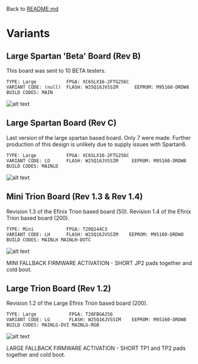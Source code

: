 Back to [README.md](../README.md)

# Variants

## Large Spartan 'Beta' Board (Rev B)

This board was sent to 10 BETA testers.

    TYPE: Large           FPGA: XC6SLX16-2FTG256C
    VARIANT CODE: (null)  FLASH: W25Q16JVSSIM      EEPROM: M95160-DRDW8
    BUILD CODES: MAIN

![alt text](https://raw.githubusercontent.com/randyrossi/vicii-kawari/main/doc/images/3T_Jumpers.png)

## Large Spartan Board (Rev C)

Last version of the large spartan based board. Only 7 were made.  Further production of this design is unlikely due to supply issues with Spartan6.

    TYPE: Large           FPGA: XC6SLX16-2FTG256C
    VARIANT CODE: LD      FLASH: W25Q16JVSSIM     EEPROM: M95160-DRDW8
    BUILD CODES: MAINLD

![alt text](https://raw.githubusercontent.com/randyrossi/vicii-kawari/main/doc/images/4LD_Jumpers.png)

## Mini Trion Board (Rev 1.3 & Rev 1.4)

Revision 1.3 of the Efinix Trion based board (50).
Revision 1.4 of the Efinix Trion based board (200).

    TYPE: Mini            FPGA: T20Q144C3
    VARIANT CODE: LH      FLASH: W25Q16JVSSIM    EEPROM: M95160-DRDW8
    BUILD CODES: MAINLH MAINLH-DOTC

![alt text](https://raw.githubusercontent.com/randyrossi/vicii-kawari/main/doc/images/4LH_Jumpers.png)

MINI FALLBACK FIRMWARE ACTIVATION - SHORT JP2 pads together and cold boot.

## Large Trion Board (Rev 1.2)

Revision 1.2 of the Large Efinix Trion based board (200).

    TYPE: Large            FPGA: T20FBGA256
    VARIANT CODE: LG       FLASH: W25Q16JVSSIM    EEPROM: M95160-DRDW8
    BUILD CODES: MAINLG-DVI MAINLG-RGB

![alt text](https://raw.githubusercontent.com/randyrossi/vicii-kawari/main/doc/images/4LG_Jumpers.png)

LARGE FALLBACK FIRMWARE ACTIVATION - SHORT TP1 and TP2 pads together and cold boot.

